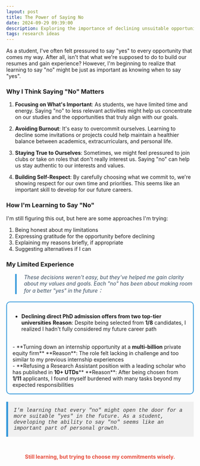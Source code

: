 ```yaml
---
layout: post
title: The Power of Saying No
date: 2024-09-29 09:39:00
description: Exploring the importance of declining unsuitable opportunities in career development
tags: research ideas
---
```


As a student, I've often felt pressured to say "yes" to every opportunity that comes my way. After all, isn't that what we're supposed to do to build our resumes and gain experience? However, I'm beginning to realize that learning to say "no" might be just as important as knowing when to say "yes".

### Why I Think Saying "No" Matters

1. **Focusing on What's Important**: As students, we have limited time and energy. Saying "no" to less relevant activities might help us concentrate on our studies and the opportunities that truly align with our goals.

2. **Avoiding Burnout**: It's easy to overcommit ourselves. Learning to decline some invitations or projects could help maintain a healthier balance between academics, extracurriculars, and personal life.

3. **Staying True to Ourselves**: Sometimes, we might feel pressured to join clubs or take on roles that don't really interest us. Saying "no" can help us stay authentic to our interests and values.

4. **Building Self-Respect**: By carefully choosing what we commit to, we're showing respect for our own time and priorities. This seems like an important skill to develop for our future careers.

### How I'm Learning to Say "No"

I'm still figuring this out, but here are some approaches I'm trying:

1. Being honest about my limitations
2. Expressing gratitude for the opportunity before declining
3. Explaining my reasons briefly, if appropriate
4. Suggesting alternatives if I can

### My Limited Experience

<blockquote style="border-left: 4px solid #3498db; padding-left: 20px; font-style: italic; color: #34495e;">
These decisions weren't easy, but they've helped me gain clarity about my values and goals. Each "no" has been about making room for a better "yes" in the future：
</blockquote>

<div style="border: 2px solid #3498db; border-radius: 10px; padding: 15px; margin: 20px 0;">

- **Declining direct PhD admission offers from two top-tier universities**
**Reason**: Despite being selected from <strong>1/8</strong> candidates, I realized I hadn't fully considered my future career path
<br>
- **Turning down an internship opportunity at a <strong>multi-billion</strong> private equity firm**
**Reason**: The role felt lacking in challenge and too similar to my previous internship experiences
<br>
- **Refusing a Research Assistant position with a leading scholar who has published in <strong>10+ UTDs</strong>**
**Reason**: After being chosen from <strong>1/11</strong> applicants, I found myself burdened with many tasks beyond my expected responsibilities
<br>
</div>



<div style="font-family: 'Courier New', Courier, monospace; font-style: italic; background-color: #f0f0f0; padding: 15px; border-left: 5px solid #3498db;color:#333">
I'm learning that every "no" might open the door for a more suitable "yes" in the future. As a student, developing the ability to say "no" seems like an important part of personal growth.
</div>

&nbsp;

<div style="font-weight: bold;text-align: center; color: #e74c3c;">
Still learning, but trying to choose my commitments wisely.
</div>
